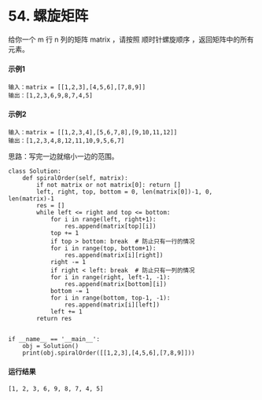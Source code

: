 # 54. 螺旋矩阵
给你一个 m 行 n 列的矩阵 matrix ，请按照 顺时针螺旋顺序 ，返回矩阵中的所有元素。

#### 示例1
    输入：matrix = [[1,2,3],[4,5,6],[7,8,9]]
    输出：[1,2,3,6,9,8,7,4,5]
    
#### 示例2
    输入：matrix = [[1,2,3,4],[5,6,7,8],[9,10,11,12]]
    输出：[1,2,3,4,8,12,11,10,9,5,6,7]
    
思路：写完一边就缩小一边的范围。

    class Solution:
        def spiralOrder(self, matrix):
            if not matrix or not matrix[0]: return []
            left, right, top, bottom = 0, len(matrix[0])-1, 0, len(matrix)-1
            res = []
            while left <= right and top <= bottom:
                for i in range(left, right+1):
                    res.append(matrix[top][i])
                top += 1
                if top > bottom: break  # 防止只有一行的情况
                for i in range(top, bottom+1):
                    res.append(matrix[i][right])
                right -= 1
                if right < left: break  # 防止只有一列的情况
                for i in range(right, left-1, -1):
                    res.append(matrix[bottom][i])
                bottom -= 1
                for i in range(bottom, top-1, -1):
                    res.append(matrix[i][left])
                left += 1
            return res


    if __name__ == '__main__':
        obj = Solution()
        print(obj.spiralOrder([[1,2,3],[4,5,6],[7,8,9]]))
        
#### 运行结果
    [1, 2, 3, 6, 9, 8, 7, 4, 5]
